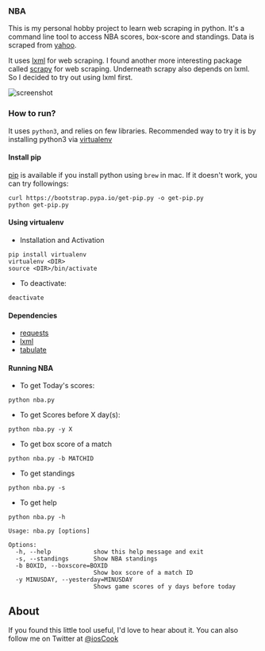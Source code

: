 ### NBA

This is my personal hobby project to learn web scraping in python. It's a command line tool to access NBA scores, box-score and standings. Data is scraped from [yahoo](www.yahoo.com/sports/nba). 

It uses [lxml](http://lxml.de/) for web scraping. I found another more interesting package called [scrapy](https://github.com/scrapy/scrapy) for web scraping. Underneath scrapy also depends on lxml. So I decided to try out using lxml first. 

![screenshot](https://github.com/freesuraj/NBA/blob/master/demo.gif?raw=true)


### How to run?

It uses `python3`, and relies on few libraries. Recommended way to try it is by installing python3 via [virtualenv](https://virtualenv.pypa.io/en/stable/installation/)

#### Install pip
[pip](https://pip.readthedocs.io/en/stable/installing/) is available if you install python using `brew` in mac. If it doesn't work, you can try followings:

```shell
curl https://bootstrap.pypa.io/get-pip.py -o get-pip.py
python get-pip.py
```

#### Using virtualenv
* Installation and Activation

```shell
pip install virtualenv
virtualenv <DIR>
source <DIR>/bin/activate
````

* To deactivate:

```shell
deactivate
```

#### Dependencies
* [requests](https://github.com/kennethreitz/requests)
* [lxml](http://lxml.de/)
* [tabulate](https://bitbucket.org/astanin/python-tabulate)

#### Running NBA
* To get Today's scores:

```shell
python nba.py
```

* To get Scores before X day(s):

```shell
python nba.py -y X
```

* To get box score of a match

```shell
python nba.py -b MATCHID
```

* To get standings

```shell
python nba.py -s
```

* To get help

```shell
python nba.py -h

Usage: nba.py [options]

Options:
  -h, --help            show this help message and exit
  -s, --standings       Show NBA standings
  -b BOXID, --boxscore=BOXID
                        Show box score of a match ID
  -y MINUSDAY, --yesterday=MINUSDAY
                        Shows game scores of y days before today
```

## About

If you found this little tool useful, I'd love to hear about it. You can also follow me on Twitter at [@iosCook](https://twitter.com/ioscook)

